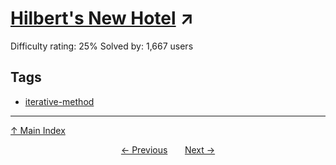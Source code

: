 # [Hilbert's New Hotel](https://projecteuler.net/problem=359) ↗️

Difficulty rating: 25%
Solved by: 1,667 users
## Tags

- [iterative-method](../tags/iterative-method.md)



---

[↑ Main Index](../README.md)


<div align=center><a href='358.md'>← Previous</a> &nbsp;&nbsp; &nbsp;&nbsp;  <a href='360.md'>Next →</a></div>

